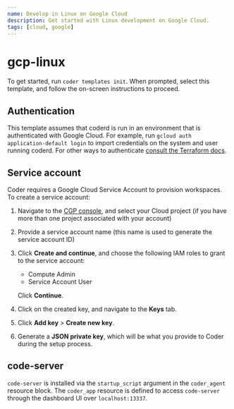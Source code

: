 ```yaml
---
name: Develop in Linux on Google Cloud
description: Get started with Linux development on Google Cloud.
tags: [cloud, google]
---
```


# gcp-linux

To get started, run `coder templates init`. When prompted, select this template,
and follow the on-screen instructions to proceed.

## Authentication

This template assumes that coderd is run in an environment that is authenticated
with Google Cloud. For example, run `gcloud auth application-default login` to
import credentials on the system and user running coderd.  For other ways to
authenticate [consult the Terraform
docs](https://registry.terraform.io/providers/hashicorp/google/latest/docs/guides/getting_started#adding-credentials).

## Service account

Coder requires a Google Cloud Service Account to provision workspaces. To create
a service account:

1. Navigate to the [CGP
   console](https://console.cloud.google.com/projectselector/iam-admin/serviceaccounts/create),
   and select your Cloud project (if you have more than one project associated
   with your account)

1. Provide a service account name (this name is used to generate the service
   account ID)

1. Click **Create and continue**, and choose the following IAM roles to grant to
   the service account:
   - Compute Admin
   - Service Account User

   Click **Continue**.

1. Click on the created key, and navigate to the **Keys** tab.

1. Click **Add key** > **Create new key**.

1. Generate a **JSON private key**, which will be what you provide to Coder
   during the setup process.

## code-server

`code-server` is installed via the `startup_script` argument in the `coder_agent`
resource block. The `coder_app` resource is defined to access `code-server` through
the dashboard UI over `localhost:13337`.
